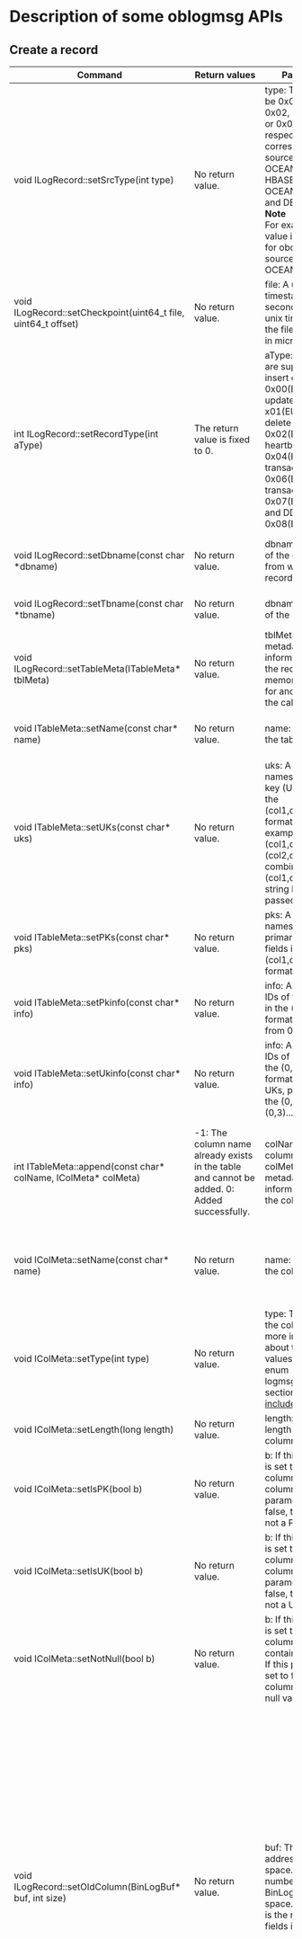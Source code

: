 # Description of some oblogmsg APIs

## Create a record

| Command | Return values | Parameters | Description |
|----------------------------------------------------------------------|-----------------------------------------------------------------------------------------|-----------------------------------------------------------------------------------------------------------------------------------------------------------------|-------------------------------------------------------------------------------|
| void ILogRecord::setSrcType(int type) | No return value.  | type: The value can be 0x00, 0x01, 0x02, 0x03, 0x04, or 0x05, which respectively correspond to data sources MYSQL, OCEANBASE, HBASE, ORACLE, OCEANBASE_1_0, and DB2.  </br>**Note**</br>For example, if the value is set to 0x04 for obcdc, the data source is OCEANBASE_1_0.  | Sets the type of the data source.  |
| void ILogRecord::setCheckpoint(uint64_t file, uint64_t offset) | No return value.  | file: A unix timestamp, in seconds.  offset: A unix timestamp in the file parameter, in microseconds.  | Sets the information about the current analysis checkpoint.  |
| int ILogRecord::setRecordType(int aType) | The return value is fixed to 0.  | aType: Seven types are supported: insert operation 0x00(EINSERT), update operation 0 x01(EUPDATE), delete operation 0x02(EDELETE), heartbeat packet 0x04(HEARTBEAT), transaction start 0x06(EBEGIN), transaction commit 0x07(ECOMMIT), and DDL operation 0x08(EDDL).  | Sets the operation type for a record.  |
| void ILogRecord::setDbname(const char \*dbname) | No return value.  | dbname: The name of the database from which the record originates.  | Sets the source database name for a record.  |
| void ILogRecord::setTbname(const char \*tbname) | No return value.  | dbname: The name of the record table.  | Sets the table name for a record.  |
| void ILogRecord::setTableMeta(ITableMeta\* tblMeta) | No return value.  | tblMeta: The metadata information about the record. The memory is applied for and released by the caller.  | Sets the metadata information for a record.  |
| void ITableMeta::setName(const char\* name) | No return value.  | name: The name of the table.  | Sets the table name in the metadata.  |
| void ITableMeta::setUKs(const char\* uks) | No return value.  | uks: A string of the names of unique key (UK) fields in the (col1,col2,col3....) format. For example, (col1,col2) and (col2,col3) must be combined into the (col1,col2,col3) string before being passed in.  | Sets the names of UK fields in the metadata.  |
| void ITableMeta::setPKs(const char\* pks) | No return value.  | pks: A string of the names of the primary key (PK) fields in the (col1,col2,col3...) format.  | Sets the names of the PK fields in the metadata.  |
| void ITableMeta::setPkinfo(const char\* info) | No return value.  | info: A string of the IDs of the PK fields in the (0,1,2,3...) format, starting from 0.  | Sets the IDs of the PK fields in the metadata.  |
| void ITableMeta::setUkinfo(const char\* info) | No return value.  | info: A string of the IDs of UK fields in the (0,1,2,3...) format. For multiple UKs, pass them in the (0,1),(1,2),(0,3)... format.  | Sets the IDs of UK fields in the metadata.  |
| int ITableMeta::append(const char\* colName, IColMeta\* colMeta) | -1: The column name already exists in the table and cannot be added.  0: Added successfully.  | colName: The column name.  colMeta: The metadata information about the column.  | Adds the metadata information about a column to the metadata information about a table.  |
| void IColMeta::setName(const char\* name) | No return value.  | name: The name of the column.  | Sets the column name for the metadata information about a column.  |
| void IColMeta::setType(int type) | No return value.  | type: The type of the column. For more information about the valid values, see the enum logmsg_field_types section of [include/MetaInfo.h](https://github.com/oceanbase/oblogmsg/blob/master/include/MetaInfo.h).  | Sets the data type of the column.  |
| void IColMeta::setLength(long length) | No return value.  | length: The byte length of the column.  | Sets the byte length of the column.  |
| void IColMeta::setIsPK(bool b) | No return value.  | b: If this parameter is set to true, this column is a PK column. If this parameter is set to false, this column is not a PK column.  | Sets whether the column is a PK column.  |
| void IColMeta::setIsUK(bool b) | No return value.  | b: If this parameter is set to true, this column is a UK column. If this parameter is set to false, this column is not a UK column.  | Sets whether the column is a UK column.  |
| void IColMeta::setNotNull(bool b) | No return value.  | b: If this parameter is set to true, this column cannot contain null values. If this parameter is set to false, this column can contain null values.  | Sets whether the column can contain null values.  |
| void ILogRecord::setOldColumn(BinLogBuf\* buf, int size) | No return value.  | buf: The first address of the space.  size: The number of BinLogBufs in the space. Typically, it is the number of fields in the table.  | Initializes a space to store the field values of the beforeimage. The size of the space is determined by the value you specified for the size parameter, which means the number of BinLogBufs in the space. The value of the size parameter must be equal to or greater than the number of fields in the table. This space is applied for and released by the caller.  |
| void ILogRecord::setNewColumn(BinLogBuf\* buf, int size) | No return value.  | buf: The first address of the space.  size: The number of BinLogBufs in the space. Typically, it is the number of fields in the table.  | Initializes a space to store the field values of the afterimage. The size of the space is determined by the value you specified for the size parameter, which means the number of BinLogBufs in the space. The value of the size parameter must be equal to or greater than the number of fields in the table. This space is applied for and released by the caller.  |
| int ILogRecord::putOld(const char\* pos, int len) | The return value is fixed to 0.  | pos: The start address of the field value.  len: The length of the field value.  | Adds the value of a field in the beforeimage to the record.  |
| int ILogRecord::putNew(const char\* pos, int len) | The return value is fixed to 0.  | pos: The start address of the field value.  len: The length of the field value.  | Adds the value of a field in the afterimage to the record.  |
| const char\* ILogRecord::toString(size_t \*size, bool reserveMemory) | NULL: Serialization failed.  Non-null pointer: The start address of the serialized data.  | size: A size_t type address. After serialization, the length of the serialized data is written to this address.  reserveMemory: Specifies whether to reserve the serialized data in the data area of the record. If not, data stored in this record is cleared after serialization and becomes unavailable.  | Serializes a record.  |
| bool ILogRecord::parsedOK() | true: The record has been serialized or is created upon deserialization of a piece of data.  false: This record has not been serialized.  |                                                                                                                                                                 | Checks whether a record has been serialized.  |

## Deserialize a record or parse data from a serialized record (where ILogRecord::parsedOK() returns true)

| Command | Return values | Parameters | Description |
|-----------------------------------------------------------------------------|------------------------------------------------------------------------------------------------------------------------------------------------------------------------|--------------------------------------------------|-----------------------------------------------------------------|
| int ILogRecord::parse(const void\* ptr, size_t size) | 0: The operation is successful.  Other values: The operation failed.  | ptr: The start address that stores the serialized data.  size: The size of the serialized data.  | Deserializes a record.  |
| int ILogRecord::getSrcType() | An int value is returned. The valid values include 0x00, 0x01, 0x02, 0x03, 0x04, and 0x05, which indicate data sources MYSQL, OCEANBASE, HBASE, ORACLE, OCEANBASE_1_0, and DB2 respectively.  </br>**Note**</br>For example, if the value is set to 0x04 for obcdc, the data source is OCEANBASE_1_0.  |                                                  | Queries the type of the data source.  |
| uint64_t ILogRecord::getCheckpoint1()/uint64_t ILogRecord::getCheckpoint2() | getCheckpoint1: returns a unix timestamp, in seconds.  getCheckpoint2: returns a unix timestamp, in milliseconds. You can use getCheckpoint1*1000000+getCheckpoint2 as the analysis checkpoint.  |                                                  | The command obtains the analysis checkpoint.  |
| int ILogRecord::recordType() | An int value is returned. The valid values include the insert operation 0x00(EINSERT), update operation 0x01(EUPDATE), delete operation 0x02(EDELETE), heartbeat packet 0x04(HEARTBEAT), transaction start 0x06(EBEGIN), transaction commit 0x07(ECOMMIT), and DDL operation 0x08(EDDL).  |                                                  | Retrieves the operation type of a record.  |
| const char\* ILogRecord::dbname() const | A pointer of the char\* type is returned, pointing to the name of the source database of the record.  |                                                  | Retrieves the name of the source database of a record.  |
| const char\* ILogRecord::tbname() const | A pointer of the char\* type is returned, pointing to the name of the source table of the record.  |                                                  | Retrieves the name of the source table of a record.  |
| int ILogRecord::getTableMeta(ITableMeta\*\& tblMeta) | 0: The operation is successful.  Other values: The operation failed.  | tblMeta: The start address of table metadata.  | Retrieves the metadata information about a table from a record. The caller applies for and releases the memory for tblMeta when retrieving values from a serialized record.  |
| const char\* ITableMeta::getName() | A pointer of the char\* type is returned, pointing to the table name in the metadata of the record.  | name: The name of the table.  | Retrieves the table name from the metadata.  |
| const char\* ITableMeta::getUKs() | A pointer of the char\* type is returned, pointing to the string of UK field names in the (col1,col2,col3...) format.  |                                                  | Retrieves UK field names from the metadata.  |
| const char\* ITableMeta::getPKs() | A pointer of the char\* type is returned, pointing to the string containing the primary key field names in the format of (col1,col2,col3...).  |                                                  | Retrieves the names of PK field names from the metadata.  |
| const char\* ITableMeta::getPkinfo() | A pointer of the char\* type is returned, pointing to the string of PK field IDs in the (0,1,2,3...) format.  |                                                  | Retrieves PK field IDs from the metadata, starting from 0.  |
| const char\* ITableMeta::getUkinfo() | A pointer of the char\* type is returned, pointing to the string of UK field IDs in the (0,1,2,3...) format.  |                                                  | Retrieves UK field IDs from the metadata, starting from 0.  |
| int ITableMeta::getColCount() | The number of fields is returned.  |                                                  | Obtains the number of fields in the metadata.  |
| const char\* IColMeta::getName() | A pointer of the char\* type is returned, pointing to the column name of the metadata.  |                                                  | Retrieves the name of a column in the metadata.  |
| int IColMeta::getType() | A value of the int type is returned. For more information about the valid values, see the enum logmsg_field_types section of [include/MetaInfo.h](https://github.com/oceanbase/oblogmsg/blob/master/include/MetaInfo.h).  |                                                  | Obtains the type of the column.  |
| long IColMeta::getLength() | The byte length of the column.  |                                                  | Obtains the byte length of the column.  |
| bool IColMeta::isPK() | A value of the bool type is returned. If the value is true, this column is a PK column. If the value is false, this column is not a PK column.  |                                                  | Checks whether the column is a PK column.  |
| bool IColMeta::isUK() | A value of the bool type is returned. If the value is true, this column is a UK column. If the value is false, this column is not a UK column.  |                                                  | Checks whether the column is a UK column.  |
| bool IColMeta::isNotNull() | A value of the bool type is returned. If the value is true, this column cannot contain null values. If the value is false, this column can null values.  |                                                  | Checks whether the column can contain null values.  |
| StrArray\* ILogRecord::parsedOldCols() const | A pointer of the StrArray type is returned, pointing to the value that holds the beforeimage data. You can call the StrArray-\>size() operation to obtain the number of columns of the data, or call the StrArray-\>elementAt(int i, const char\*\& s, size_t\& length) operation to obtain the data of each column.  |                                                  | Retrieves all field values in the beforeimage of the record.  |
| StrArray\* ILogRecord::parsedNewCols() const | A pointer of the StrArray type is returned, pointing to the value that holds the afterimage data. You can call the StrArray-\>size() interface to obtain the number of columns of the data, or call the StrArray-\>elementAt(int i, const char\*\& s, size_t\& length) interface to obtain the data of each column.  |                                                  | Retrieves all field values in the afterimage of the record.  |

## Parse the beforeimage and afterimage field data from an unserialized record (where ILogRecord::parsedOK() returns false)

| Command | Return values | Parameters | Description |
|-------------------------------------------------------|-----------------------------------------------------------------------------------------------------------------|----------------------------------------------------------------------|-------------------------------------------------------------|
| int ILogRecord::getTableMeta(ITableMeta\*\& tblMeta) | 0: The operation is successful.  Other values: The operation failed.  | tblMeta: must be a null pointer. This interface points this pointer to the metadata address of the record. The memory is managed by logmessage and the caller does not need to release the memory.  | Retrieves the metadata information about a table from a record. To retrieve values from an unserialized record, tblMeta must be a null pointer.  |
| BinLogBuf\* ILogRecord::newCols(unsigned int\& count) | A pointer of the BinLogBuf type is returned, pointing to a space with a number of BinLogBufs specified by count. Each BinLogBuf.buf member is a field value, and BinLogBuf.buf_used_size is the length of the field value.  | count: The number of columns in the returned data.  | Retrieves all field values in the afterimage of the record.  |
| BinLogBuf\* ILogRecord::oldCols(unsigned int\& count) | A pointer of the BinLogBuf type is returned, pointing to a space with a number of BinLogBufs specified by count. Each BinLogBuf.buf member is a field value, and BinLogBuf.buf_used_size is the length of the field value.  | count: The number of columns in the returned data.  | Retrieves all field values in the afterimage of the record.  |
